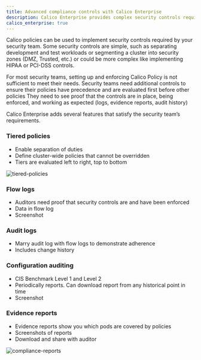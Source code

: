 ```yaml
---
title: Advanced compliance controls with Calico Enterprise
description: Calico Enterprise provides complex security controls required by security teams.
calico_enterprise: true
---
```


Calico policies can be used to implement security controls required by your security team. Some security controls are simple, such as separating development and test workloads or segmenting a cluster into security zones (DMZ, Trusted, etc.) or could be more complex like implementing HIPAA or PCI-DSS controls.

For most security teams, setting up and enforcing Calico Policy is not sufficient to meet their needs.
Security teams need additional controls to ensure their policies have precedence and are evaluated first before other policies
They need to see proof that the controls are in place, being enforced, and working as expected (logs, evidence reports, audit history)

Calico Enterprise adds several features that satisfy the security team’s requirements.

### Tiered policies

- Enable separation of duties
- Define cluster-wide policies that cannot be overridden 
- Tiers are evaluated left to right, top to bottom

![tiered-policies]({{site.baseurl}}/images/tiered-policies.png)

### Flow logs

- Auditors need proof that security controls are and have been enforced
- Data in flow log
- Screenshot

### Audit logs

- Marry audit log with flow logs to demonstrate adherence
- Includes change history

### Configuration auditing

- CIS Benchmark Level 1 and Level 2
- Periodically reports. Can download report from any historical point in time
- Screenshot

### Evidence reports

- Evidence reports show you which pods are covered by policies
- Screenshots of reports
- Download and share with auditor

![compliance-reports]({{site.baseurl}}/images/compliance-reports.png)

